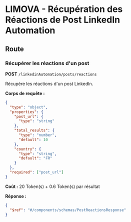 # LIMOVA - Récupération des Réactions de Post LinkedIn Automation

## Route

### Récupérer les réactions d'un post
**POST** `/linkedinAutomation/posts/reactions`

Récupère les réactions d'un post LinkedIn.

**Corps de requête :**
```json
{
  "type": "object",
  "properties": {
    "post_url": {
      "type": "string"
    },
    "total_results": {
      "type": "number",
      "default": 10
    },
    "country": {
      "type": "string",
      "default": "FR"
    }
  },
  "required": ["post_url"]
}
```

**Coût :** 20 Token(s) + 0.6 Token(s) par résultat

**Réponse :**
```json
{
  "$ref": "#/components/schemas/PostReactionsResponse"
}
``` 